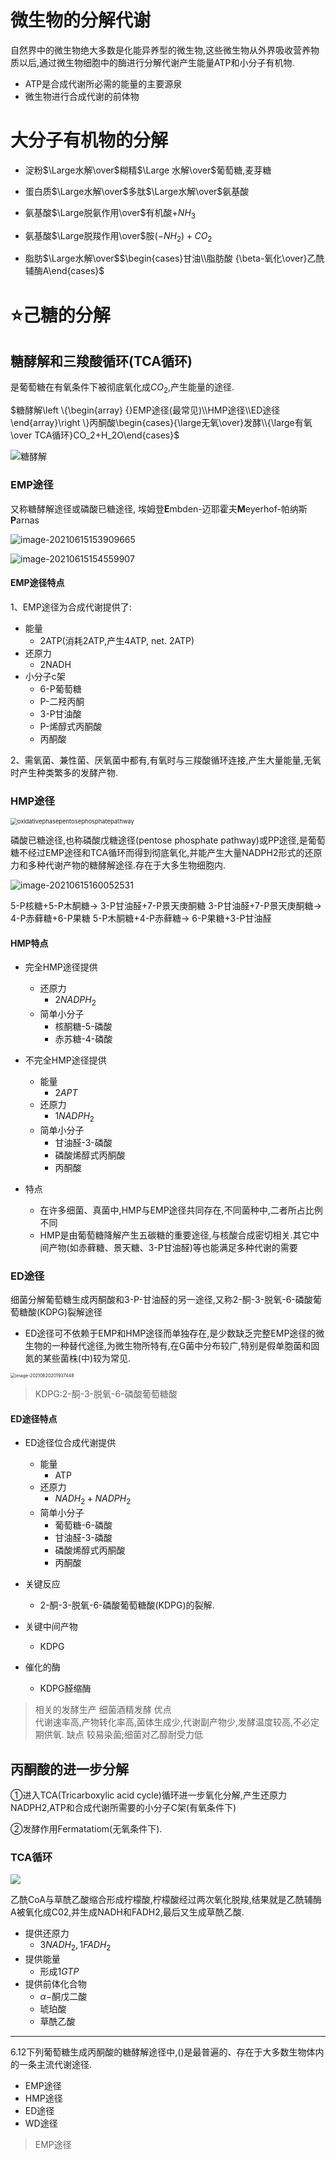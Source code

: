 # 微生物的分解代谢

自然界中的微生物绝大多数是化能异养型的微生物,这些微生物从外界吸收营养物质以后,通过微生物细胞中的酶进行分解代谢产生能量ATP和小分子有机物.

+   ATP是合成代谢所必需的能量的主要源泉
+   微生物进行合成代谢的前体物

# 大分子有机物的分解

+   淀粉$\Large水解\over$糊精$\Large 水解\over$葡萄糖,麦芽糖
+   蛋白质$\Large水解\over$多肽$\Large水解\over$氨基酸
+   氨基酸$\Large脱氨作用\over$有机酸$+NH_3$
+   氨基酸$\Large脱羧作用\over$胺$(-NH_2)+CO_2$

+   脂肪$\Large水解\over$$\begin{cases}甘油\\脂肪酸 {\beta-氧化\over}乙酰辅酶A\end{cases}$

# :star:己糖的分解

## 糖酵解和三羧酸循环(TCA循环)

是葡萄糖在有氧条件下被彻底氧化成$CO_2$,产生能量的途径.

$糖酵解\left \{\begin{array} {}EMP途径(最常见)\\HMP途径\\ED途径\end{array}\right \}丙酮酸\begin{cases}{\large无氧\over}发酵\\{\large有氧\over TCA循环}CO_2+H_2O\end{cases}$

![糖酵解](image/F1.large.jpg)

### EMP途径

又称糖酵解途径或磷酸已糖途径,  埃姆登**E**mbden-迈耶霍夫**M**eyerhof-帕纳斯**P**arnas

![image-20210615153909665](image/image-20210615153909665.png)

![image-20210615154559907](image/image-20210615154559907.png)

#### EMP途径特点

1、EMP途径为合成代谢提供了:

+   能量	
    +   2ATP(消耗2ATP,产生4ATP, net. 2ATP)
+   还原力
    +   2NADH
+   小分子c架
    +   6-P葡萄糖
    +   P-二羟丙酮
    +   3-P甘油酸
    +   P-烯醇式丙酮酸
    +   丙酮酸

2、需氧菌、兼性菌、厌氧菌中都有,有氧时与三羧酸循环连接,产生大量能量,无氧时产生种类繁多的发酵产物.

### HMP途径

<img src="image/oxidativephasepentosephosphatepathway.jpg" alt="oxidativephasepentosephosphatepathway" style="zoom:67%;" />

磷酸已糖途径,也称磷酸戊糖途径(pentose phosphate pathway)或PP途径,是葡萄糖不经过EMP途径和TCA循环而得到彻底氧化,并能产生大量NADPH2形式的还原力和多种代谢产物的糖酵解途径.存在于大多生物细胞内.

![image-20210615160052531](image/image-20210615160052531.png)



5-P核糖+5-P木酮糖→ 3-P甘油醛+7-P景天庚酮糖
3-P甘油醛+7-P景天庚酮糖→ 4-P赤藓糖+6-P果糖
5-P木酮糖+4-P赤藓糖→ 6-P果糖+3-P甘油醛

#### HMP特点

+   完全HMP途径提供
    +   还原力
        +   $2NADPH_2$
    +   简单小分子
        +   核酮糖-5-磷酸
        +   赤苏糖-4-磷酸

+   不完全HMP途径提供
    +   能量
        +   $2APT$
    +   还原力
        +   $1NADPH_2$
    +   简单小分子
        +   甘油醛-3-磷酸
        +   磷酸烯醇式丙酮酸
        +   丙酮酸



+   特点
    +   在许多细菌、真菌中,HMP与EMP途径共同存在,不同菌种中,二者所占比例不同
    +   HMP是由葡萄糖降解产生五碳糖的重要途径,与核酸合成密切相关.其它中间产物(如赤藓糖、景天糖、3-P甘油醛)等也能满足多种代谢的需要

### ED途径

细菌分解葡萄糖生成丙酮酸和3-P-甘油醛的另一途径,又称2-酮-3-脱氧-6-磷酸葡萄糖酸(KDPG)裂解途径

+   ED途径可不依赖于EMP和HMP途径而单独存在,是少数缺乏完整EMP途径的微生物的一种替代途径,为微生物所特有,在G菌中分布较广,特别是假单胞菌和固氮的某些菌株(中)较为常见.

<img src="image/image-20210620201937448.png" alt="image-20210620201937448" style="zoom:50%;" />

>   KDPG:2-酮-3-脱氧-6-磷酸葡萄糖酸

#### ED途径特点

+   ED途径位合成代谢提供
    +   能量
        +   ATP
    +   还原力
        +   $NADH_2+NADPH_2$
    +   简单小分子
        +   葡萄糖-6-磷酸
        +   甘油醛-3-磷酸
        +   磷酸烯醇式丙酮酸
        +   丙酮酸



+   关键反应
    +   2-酮-3-脱氧-6-磷酸葡萄糖酸(KDPG)的裂解.
+   关键中间产物
    +   KDPG
+   催化的酶
    +   KDPG醛缩酶

>   相关的发酵生产
>   细菌酒精发酵
>   	优点	
>   		代谢速率高,产物转化率高,菌体生成少,代谢副产物少,发酵温度较高,不必定期供氧.
>   	缺点
>   		较易染菌;细菌对乙醇耐受力低

## 丙酮酸的进一步分解

①进入TCA(Tricarboxylic acid cycle)循环进一步氧化分解,产生还原力NADPH2,ATP和合成代谢所需要的小分子C架(有氧条件下)

②发酵作用Fermatatiom(无氧条件下).

### TCA循环

![](image\1200px-Citric_acid_cycle_with_aconitate_2.svg.png)

乙酰CoA与草酰乙酸缩合形成柠檬酸,柠檬酸经过两次氧化脱羧,结果就是乙酰辅酶A被氧化成C02,并生成NADH和FADH2,最后又生成草酰乙酸.

+   提供还原力
    +   $3NADH_2,1FADH_2$
+   提供能量
    +   形成$1GTP$
+   提供前体化合物
    +   $\alpha-$酮戊二酸
    +   琥珀酸
    +   草酰乙酸

---

6.12下列葡萄糖生成丙酮酸的糖酵解途径中,()是最普遍的、存在于大多数生物体内的一条主流代谢途径.

+   EMP途径
+   HMP途径
+   ED途径
+   WD途径

>   EMP途径

